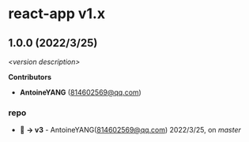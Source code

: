 # react-app v1.x

## 1.0.0 (2022/3/25)

_\<version description\>_

**Contributors**

- **AntoineYANG** (814602569@qq.com)

### repo

+ 🧬 **-> v3** - AntoineYANG(814602569@qq.com) 2022/3/25, on _master_


